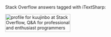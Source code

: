 ﻿Stack Overflow answers tagged with iTextSharp:

<a href="http://stackoverflow.com/users/604196/kuujinbo">
<img src="http://stackoverflow.com/users/flair/604196.png" width="208" height="58" alt="profile for kuujinbo at Stack Overflow, Q&amp;A for professional and enthusiast programmers" title="profile for kuujinbo at Stack Overflow, Q&amp;A for professional and enthusiast programmers">
</a>